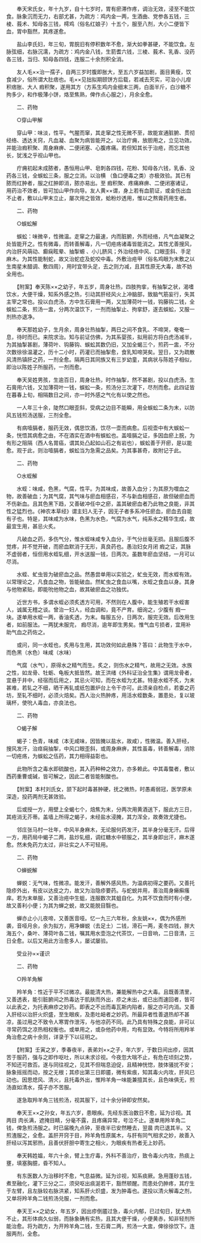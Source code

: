<!-- { "loadSidebar": true } -->
　　奉天宋氏女，年十九岁，自十七岁时，胃有瘀滞作疼，调治无效，浸至不能饮食。脉象沉而无力，右部尤甚，为疏方：鸡内金一两，生酒曲、党参各五钱，三棱、莪术、知母各三钱，樗鸡（俗名红娘子）十五个，服至八剂，大小二便皆下血，胃中豁然，其疼遂愈。

　　盐山李氏妇，年三旬，胃脘旧有停积数年不愈，渐大如拳甚硬，不能饮食。左脉弦细，右脉沉濡，为疏方：鸡内金八钱，生箭耆六钱，三棱、莪术、乳香、没药各三钱，当归、知母各四钱，连服二十余剂积全消。

　　友人毛××治一孺子，自两三岁时腹即胀大，至五六岁益加剧，面目黄瘦，饮食减少，俗所谓大肚痞也。毛××见拙拟期颐饼方后载，若减去芡实，可治小儿疳积痞胀、大人 瘕积聚，遂用其方（方系生鸡内金细末三两，白面半斤，白沙糖不拘多少，和作极薄小饼，烙至焦熟，俾作点心服之），月余全愈。

　　二、药物

　　○穿山甲解

　　穿山甲：味淡，性平。气腥而窜，其走窜之性无微不至，故能宣通脏腑、贯彻经络、透达关窍，凡血凝、血聚为病皆能开之。以治疔痈，放胆用之，立见功效。并能治瘕积聚、周身麻痹、二便闭塞、心腹疼痛。若但知其长于治疮，而忘其他长，犹浅之乎视山甲也。

　　疔痈初起未成脓者，愚恒用山甲、皂刺各四钱，花粉、知母各六钱，乳香、没药各三钱，全蜈蚣三条，服之立消。以治横 （鱼口便毒之类）亦极效验。其已有脓而红肿者，服之红肿即消，脓亦易出。至 瘕积聚、疼痛麻痹、二便闭塞诸证，用药治不效者，皆可加山甲作向导。友人黄××谓，身上若有血箭证，或金伤出血不止者，敷以山甲末立止，屡次用之皆效，蛤粉炒透用，惟以之熬膏药用生者。

　　二、药物

　　○蜈蚣解

　　蜈蚣：味微辛，性微温。走窜之力最速，内而脏腑，外而经络，凡气血凝聚之处皆能开之。性有微毒，而转善解毒，凡一切疮疡诸毒皆能消之。其性尤善搜风，内治肝风萌动、癫痫眩晕、抽掣螈 、小儿脐风；外治经络中风、口眼歪斜、手足麻木。为其性能制蛇，故又治蛇症及蛇咬中毒。外敷治疮甲（俗名鸡眼为末敷之以生南星末醋调、敷四周），用时宜带头足，去之则力减，且其性原无大毒，故不妨全用也。

　　【附案】奉天陈××之幼子，年五岁，周身壮热，四肢拘挛，有抽掣之状，渴嗜饮水，大便干燥，知系外感之热，引动其肝经风火上冲脑部，致脑气筋妄行，失其主宰之常也。投以白虎汤，方中生石膏用一两，又加薄荷叶一钱，钩藤钩二钱，全蜈蚣二条，煎汤一盅，分两次温饮下，一剂而抽掣止、拘挛舒，遂去蜈蚣，又服一剂热亦退净。

　　奉天那姓幼子，生月余，周身壮热抽掣，两日之间不食乳、不啼哭，奄奄一息，待时而已。来院求治。知与前证仿佛，为其系婴孩，拟用前方将白虎汤减半，为其抽掣甚剧，薄荷叶、钩藤钩、蜈蚣其数仍旧，又加全蝎三个，煎药一盅，不分次数徐徐温灌之，历十二小时，药灌已而抽掣愈，食乳知啼哭矣。翌日，又为疏散风清热镇肝之药，一剂全愈。隔两日其同族又有三岁幼童，其病状与陈姓子相似，即治以陈姓子所服药，一剂而愈。

　　奉天吴姓男孩，生逾百日，周身壮热，时作抽掣，然不甚剧，投以白虎汤，生石膏用六钱，又加薄荷叶一钱，蜈蚣一条，煎汤分三次灌下，尽剂而愈。此四证皆在暮春上旬，相隔数日之间，亦一时外感之气化有以使之然也。

　　一人年三十余，陡然口眼歪斜，受病之边目不能瞬，用全蜈蚣二条为末，以防风五钱煎汤送服，三剂全愈。

　　有病噎膈者，服药无效，偶思饮酒，饮尽一壶而病愈。后视壶中有大蜈蚣一条，恍悟其病愈之由，不在酒实在酒中有蜈蚣也。盖噎膈之证，多因血瘀上脘，为有形之阻隔（西人名胃癌，谓其处凸起如山石之有岩也），蜈蚣善于开瘀，是以能愈。观于此，则治噎膈者，蜈蚣当为急需之品矣。为其事甚奇，故附记于此。

　　二、药物

　　○水蛭解

　　水蛭：味咸，色黑，气腐，性平。为其味成，故善入血分；为其原为噬血之物，故善破血；为其气腐，其气味与瘀血相感召，不与新血相感召，故但破瘀血而不伤新血。且其色黑下趋，又善破冲任中之瘀，盖其破瘀血者乃此物之良能，非其性之猛烈也。《神农本草经》谓主妇人无子，因无子者多系冲任瘀血，瘀血去自能有子也。特是，其味咸为水味，色黑为水色，气腐为水气，纯系水之精华生成，故最宜生用，甚忌火炙。

　　凡破血之药，多伤气分，惟水蛭味咸专入血分，于气分丝毫无损。且服后腹不觉疼，并不觉开破，而瘀血默消于无形，真良药也。愚治妇女月闭 瘕之证，其脉不虚弱者，恒但用水蛭轧细，开水送服一钱，日两次。虽数年瘀血坚结，一月可以尽消。

　　水蛭、虻虫皆为破瘀血之品。然愚尝单用以实验之，虻虫无效，而水蛭有效。以常理论之，凡食血之物，皆能破血。然虻虫之食血以嘴，水蛭之食血以身。其身与他物紧贴，即能吮他物之血，故其破瘀血之功独优。

　　近世方书，多谓水蛭必须炙透方可用，不然则在人腹中，能生殖若干水蛭害人，诚属无稽之谈。曾治一妇人，经血调和，竟不产育。细询之，少腹有 瘕一块。遂单用水蛭一两，香油炙透，为末。每服五分，日两次，服完无效。后改用生者，如前服法。一两犹未服完， 瘕尽消，逾年即生男矣。惟气血亏损者，宜用补助气血之药佐之。

　　或问，同一水蛭也，炙用与生用，其功效何如此悬殊？答曰：此物生于水中，而色黑（水色）味咸（水味）

　　气腐（水气），原得水之精气而生。炙之，则伤水之精气，故用之无效。水族之性，如龙骨、牡蛎、龟板大抵皆然。故王洪绪《外科证治全生集》谓用龙骨者，宜悬于井中，经宿而后用之，其忌火可知，而在水蛭为尤甚。特是水蛭不炙，为末甚难，若轧之不细，晒干再轧或纸包置炉台上令干亦可。此须亲自检点，若委之药坊，至轧不细时，必须火焙矣。西人治火热肿疼，用活水蛭数条，置患处，复以玻璃杯，使吮人毒血，亦良法也。

　　二、药物

　　○蝎子解

　　蝎子：色青，味咸（本无咸味，因皆腌以盐水，故咸），性微温。善入肝经，搜风发汗，治痉痫抽掣，中风口眼歪斜，或周身麻痹，其性虽毒，转善解毒，消除一切疮疡，为蜈蚣之伍药，其力相得益彰也。

　　此物所含之毒水即硫酸也，其入药种种之效力，亦多赖此。中其毒螫者，敷以西药重曹或碱，皆可解之，因此二者皆能制酸也。

　　【附案】本村刘氏女，颔下起时毒甚肿硬，抚之微热，时愚甫弱冠，医学原未深造，投药两剂无甚效验。

　　后或授一方，用壁上全蝎七个，焙焦为末，分两次用黄酒送下，服此方三日，其疮消无芥蒂。盖墙上所得之蝎子，未经盐水浸腌，其力浑全，故奏效尤捷也。

　　邻庄张马村一壮年，中风半身麻木，无论服何药发汗，其半身分毫无汗。后得一方，用药局中蝎子二两，盐炒轧细，调红糖水中顿服之，其半身即出汗，麻木遂愈。然未免药力太过，非壮实之人不可轻用。

　　二、药物

　　○蝉蜕解

　　蝉蜕：无气味，性微凉。能发汗，善解外感风热，为温病初得之要药。又善托隐疹外出，有皮以达皮之力，故又为治隐疹要药。与蛇蜕并用，善治周身癞癣瘙痒。若为末单服，又善治疮中生蛆，连服数次其蛆自化。为其不饮食而时有小便，故又善利小便；为其为蝉之蜕，故又能脱目翳也。

　　蝉亦止小儿夜啼，又善医音哑。忆一九三六年秋，余友姚××，偶为外感所袭，音哑月余，余为拟方，用净蝉蜕（去足土）二钱，滑石一两，麦冬四钱，胖大海五个，桑叶、薄荷叶各二钱，嘱其用水壶泡之代茶饮，一日音响，二日音清，三日全愈。以后又用此方治愈多人，屡试屡验。

　　受业孙××谨识

　　二、药物

　　○羚羊角解

　　羚羊角：性近于平不过微凉。最能清大热，兼能解热中之大毒。且既善清里，又善透表，能引脏腑间之热毒达于肌肤而外出，疹之未出，或已出而速回者，皆可以此表之，为托表麻疹之妙药。即表之不出而毒瓦斯内陷者，服之亦可内消。又善入肝经以治肝火炽盛，至生眼疾，及患吐衄者之妙药。所最异者性善退热却不甚凉，虽过用之不致令人寒胃作泄泻，与他凉药不同。此乃具有特殊之良能，非可以寻常药饵之凉热相权衡也。或单用之，或杂他药中用，均有显效。今特将所用羚羊角治愈之病十余则，详录于下以征明之。

　　【附案】壬寅之岁，季春夜半，表弟刘××之子，年六岁，于数日间出疹，因其苦于服药，强与之即作呕吐，所以未求诊视。今夜忽大喘不止，有危在顷刻之势，不知还可救否。遂与同往视之，见其不但喘息迫促，且精神恍惚，肢体骚扰不安；脉象摇摇而动，按之无根；其疹出第三日即靥，微有紫痕，知其毒火内攻，肝风已动也。因思熄风、清火，且托毒外出，惟羚羊角一味能兼擅其长，且色味俱无，煎汤直如清水，孺子亦不苦服。

　　遂急取羚羊角三钱煎汤，视其服下，过十余分钟即安然矣。

　　奉天王××之孙女，年五六岁，患眼疾。先经东医治数日不愈，延为诊视。其两目 肉长满，遮掩目睛，分毫不露，且疼痛异常，号泣不止。遂单用羚羊角二钱，俾急煎汤服之。时已届晚九点钟，至夜半已安然睡去，翌晨 肉已退其半。又煎渣服之，全愈。盖肝开窍于目，羚羊角性原属木，与肝有同气相求之妙，故善入肝经以泻其邪热，且善伏肝胆中寄生之相火，为眼疾有热者无上妙药。

　　奉天韩姓媪，年六十余，臂上生疔毒，外科不善治疗，致令毒火内攻，热痰上壅，填塞胸臆，昏不知人。

　　有东医数人为治移时不愈，气息益微。延为诊视，知系痰厥。急用蓬砂五钱，煮至融化，灌下三分之二，须臾呕出痰涎若干，豁然顿醒。而患处仍肿疼，其疔生于左臂，且左脉较右脉洪紧，知系肝火炽盛，发为肿毒也。遂投以清火解毒之剂，又单将羚羊角二钱煎汤兑服，一剂而愈。

　　奉天王××之幼女，年五岁，因出疹倒靥过急，毒火内郁，已过旬日，犹大热不止，其形体病久似弱，而脉象确有实热，且其大便干燥，小便黄赤，知非轻剂所能治愈。将为疏方，为开羚羊角二钱，生石膏二两，煎汤一大盅，俾徐徐饮下。连服两剂，全愈。

